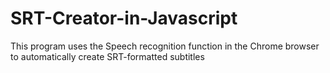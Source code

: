 # SRT-Creator-in-Javascript
This program uses the Speech recognition function in the Chrome browser to automatically create SRT-formatted subtitles
